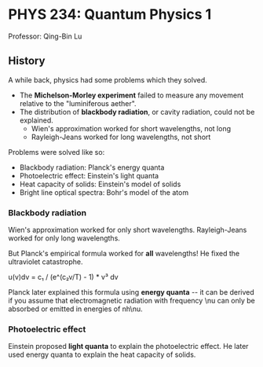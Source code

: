 # PHYS 234: Quantum Physics 1

Professor: Qing-Bin Lu

## History

A while back, physics had some problems which they solved.

- The **Michelson-Morley experiment** failed to measure any movement relative to the "luminiferous aether".
- The distribution of **blackbody radiation**, or cavity radiation, could not be explained.
  - Wien's approximation worked for short wavelengths, not long
  - Rayleigh-Jeans worked for long wavelengths, not short

Problems were solved like so:

- Blackbody radiation: Planck's energy quanta
- Photoelectric effect: Einstein's light quanta
- Heat capacity of solids: Einstein's model of solids
- Bright line optical spectra: Bohr's model of the atom

### Blackbody radiation

Wien's approximation worked for only short wavelengths. Rayleigh-Jeans worked for only long wavelengths.

But Planck's empirical formula worked for **all** wavelengths! He fixed the ultraviolet catastrophe.

u(v)dv = c₁ / (e^(c₂v/T) - 1) * v³ dv

Planck later explained this formula using **energy quanta** -- it can be derived if you assume that electromagnetic radiation with frequency \nu can only be absorbed or emitted in energies of nh\nu.

### Photoelectric effect

Einstein proposed **light quanta** to explain the photoelectric effect. He later used energy quanta to explain the heat capacity of solids.
